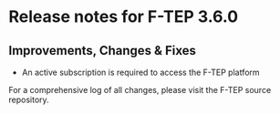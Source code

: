 # Release notes for F-TEP 3.6.0

## Improvements, Changes &amp; Fixes

* An active subscription is required to access the F-TEP platform

For a comprehensive log of all changes, please visit the F-TEP source
repository.

